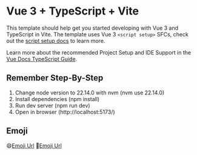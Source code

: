 # Vue 3 + TypeScript + Vite

This template should help get you started developing with Vue 3 and TypeScript in Vite. The template uses Vue 3 `<script setup>` SFCs, check out the [script setup docs](https://v3.vuejs.org/api/sfc-script-setup.html#sfc-script-setup) to learn more.

Learn more about the recommended Project Setup and IDE Support in the [Vue Docs TypeScript Guide](https://vuejs.org/guide/typescript/overview.html#project-setup).

## Remember Step-By-Step

1. Change node version to 22.14.0 with nvm (nvm use 22.14.0)
2. Install dependencies (npm install)
3. Run dev server (npm run dev)
4. Open in browser (http://localhost:5173/)

## Emoji

😄[Emoji Url](https://www.unicode.org/emoji/charts/full-emoji-list.html)
🤣[Emoji Url](https://apps.timwhitlock.info/emoji/tables/unicode#block-1-emoticons)
